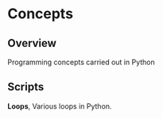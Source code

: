 # Concepts

## Overview
Programming concepts carried out in Python

## Scripts 
**Loops**, Various loops in Python.
